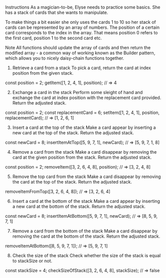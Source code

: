 Instructions
As a magician-to-be, Elyse needs to practice some basics. She has a stack of cards that she wants to manipulate.

To make things a bit easier she only uses the cards 1 to 10 so her stack of cards can be represented by an array of numbers. The position of a certain card corresponds to the index in the array. That means position 0 refers to the first card, position 1 to the second card etc.

Note
All functions should update the array of cards and then return the modified array - a common way of working known as the Builder pattern, which allows you to nicely daisy-chain functions together.

1. Retrieve a card from a stack
To pick a card, return the card at index position from the given stack.

const position = 2;
getItem([1, 2, 4, 1], position);
// => 4

2. Exchange a card in the stack
Perform some sleight of hand and exchange the card at index position with the replacement card provided. Return the adjusted stack.

const position = 2;
const replacementCard = 6;
setItem([1, 2, 4, 1], position, replacementCard);
// => [1, 2, 6, 1]

3. Insert a card at the top of the stack
Make a card appear by inserting a new card at the top of the stack. Return the adjusted stack.

const newCard = 8;
insertItemAtTop([5, 9, 7, 1], newCard);
// => [5, 9, 7, 1, 8]

4. Remove a card from the stack
Make a card disappear by removing the card at the given position from the stack. Return the adjusted stack.

const position = 2;
removeItem([3, 2, 6, 4, 8], position);
// => [3, 2, 4, 8]

5. Remove the top card from the stack
Make a card disappear by removing the card at the top of the stack. Return the adjusted stack.

removeItemFromTop([3, 2, 6, 4, 8]);
// => [3, 2, 6, 4]

6. Insert a card at the bottom of the stack
Make a card appear by inserting a new card at the bottom of the stack. Return the adjusted stack.

const newCard = 8;
insertItemAtBottom([5, 9, 7, 1], newCard);
// => [8, 5, 9, 7, 1]

7. Remove a card from the bottom of the stack
Make a card disappear by removing the card at the bottom of the stack. Return the adjusted stack.

removeItemAtBottom([8, 5, 9, 7, 1]);
// => [5, 9, 7, 1]

8. Check the size of the stack
Check whether the size of the stack is equal to stackSize or not.

const stackSize = 4;
checkSizeOfStack([3, 2, 6, 4, 8], stackSize);
// => false